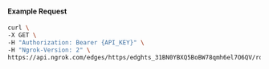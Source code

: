 <!-- Code generated for API Clients. DO NOT EDIT. -->

#### Example Request

```bash
curl \
-X GET \
-H "Authorization: Bearer {API_KEY}" \
-H "Ngrok-Version: 2" \
https://api.ngrok.com/edges/https/edghts_31BN0YBXQ5BoBW78qmh6el7O6QV/routes/edghtsrt_31BN0fsD9PnWK0NbSFkEW6dM2gf/oidc
```
